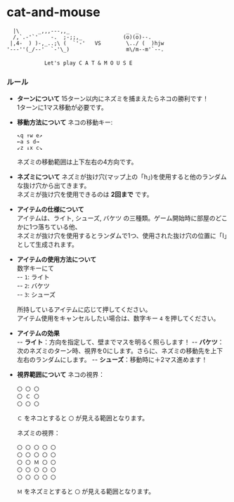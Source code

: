 # cat-and-mouse
```
  |\      _,,,---,,_                  _  _
  /,`.-'`'    -.  ;-;;,_             (o)(o)--.
 |,4-  ) )-,_..;\ (  `'-'   VS        \../ (  )hjw
'---''(_/--'  `-'\_)                  m\/m--m'`--.

 　　　　　　 Let's play C A T & M O U S E
```

### ルール

- **ターンについて**
  15ターン以内にネズミを捕まえたらネコの勝利です！  
  1ターンに1マス移動が必要です。

- **移動方法について**
  ネコの移動キー:
  ```
  ↖q ↑w e↗
  ←a s d→
  ↙z ↓x c↘
  ```
  ネズミの移動範囲は上下左右の4方向です。

- **ネズミについて**
  ネズミが抜け穴(マップ上の「h」)を使用すると他のランダムな抜け穴から出てきます。  
  ネズミが抜け穴を使用できるのは **2回まで** です。

- **アイテムの仕様について**  
  アイテムは、ライト, シューズ, バケツ の三種類。ゲーム開始時に部屋のどこかに1つ落ちている他、  
  ネズミが抜け穴を使用するとランダムで1つ、使用された抜け穴の位置に「I」として生成されます。

- **アイテムの使用方法について**  
  数字キーにて  
    -- `1`: ライト  
    -- `2`: バケツ  
    -- `3`: シューズ  

  所持しているアイテムに応じて押してください。  
  アイテム使用をキャンセルしたい場合は、数字キー `4` を押してください。

- **アイテムの効果**  
  -- **ライト**：方向を指定して、壁までマスを明るく照らします！
  -- **バケツ**：次のネズミのターン時、視界を0にします。さらに、ネズミの移動先を上下左右のランダムにします。
  -- **シューズ**：移動時に＋2マス進めます！

- **視界範囲について**
  ネコの視界：
  ```
  〇 〇 〇
  〇 Ｃ 〇
  〇 〇 〇
  ```
  `Ｃ` をネコとすると `〇` が見える範囲となります。
  
  ネズミの視界：
  ```
  〇 〇 〇 〇 〇
  〇 〇 〇 〇 〇
  〇 〇 Ｍ 〇 〇
  〇 〇 〇 〇 〇
  〇 〇 〇 〇 〇
  ```
  `Ｍ` をネズミとすると `〇` が見える範囲となります。
